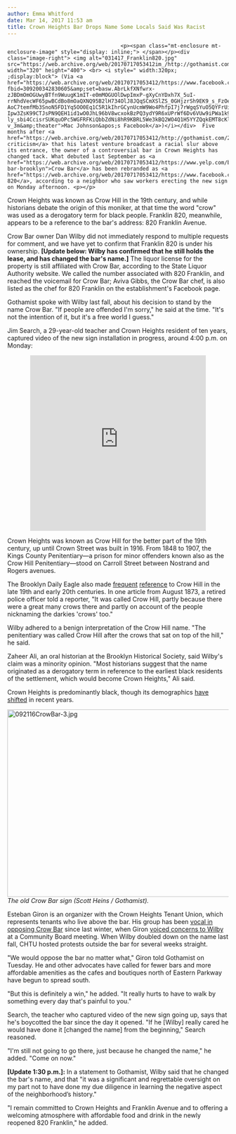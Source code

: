 ```yaml
---
author: Emma Whitford
date: Mar 14, 2017 11:53 am
title: Crown Heights Bar Drops Name Some Locals Said Was Racist 
---
```


	
										<p><span class="mt-enclosure mt-enclosure-image" style="display: inline;"> </span></p><div class="image-right"> <img alt="031417_Franklin820.jpg" src="https://web.archive.org/web/20170717053412im_/http://gothamist.com/attachments/nyc_ewhitford/031417_Franklin820.jpg" width="320" height="400"> <br> <i style=" width:320px; ;display:block"> (Via <a href="https://web.archive.org/web/20170717053412/https://www.facebook.com/photo.php?fbid=309200342830605&amp;set=basw.AbrLkfXNfwrx-zJBDmOmOGUwyBTfn9WuugK1mIT-e0mMOGUOlDwpImxP-gXyCnYDxh7X_5uI-rrNhdVecWF65pwBCdBo8mOaQXNQ95B2lH734OlJ8JQqSCmXSlZS_0GHjzrSh9EK9_s_FzOeRUYi9wJS.1042101349205511.309200342830605.1042101345872178.1074261252656187.1074261582656154.1249037768491355.10157913350060463.1193151654047155.699548286863013&amp;type=1&amp;opaqueCursor=Abp5xCi8gRaJBw6BXZ80EB0KAf9f78t05J8uOQuQs1GQTngbL8vs2rBvOwNAC7FQvuR3gHOlOxFhoEqiiS2kMB0gAnyBXRmm1QpV789h7fFTF2cl8ieu3RxhXapLOApeytnsp8Auo2jOiQQCH27uyF40Nra6sS5jztNAJSenqs6_RIjBW7pZZL7W65D6Rw07egpDHq0Wd64UZOsU1ochIVLwKIJG3MLawwliypCubB8PmR-AoC7temfMb3SnoN5FD1Yq5OO0Eq1C5R1kIhrGCynUcmW9Wo4PhfpI7j7rWgqSYuO5QYFrUi41DFWdTzhngQlgU8Y1XE1W1KX0sznfUE4k34RoKZAppbDkeoK3ib6AIU3IlUowIm4WGwkSU5VNXuSCblaUoM73wWhfEQPeM6Tppas-Ipw3ZsK99CTJsPN9QEH1id1wO0JhL96bV8wcxokBzPQ3ydY9R6xUPrWf6Dv6VUw9iPWa1k9RNOVgojMxHEeWls8B6MuHSs-ly_sbi4CcisrSUKquOPc5WGFRFKiQbbZdNi8hR9KBRL5We3kBQ2WO4Q1H5YYZQqkEMT8cKlT89JfsOcbueveDr9Y-v_3m&amp;theater">Mac Johnson&apos;s Facebook</a>)</i></div>  Five months after <a href="https://web.archive.org/web/20170717053412/http://gothamist.com/2016/09/22/crow_bar_crown_heights.php">dismissing criticism</a> that his latest venture broadcast a racial slur above its entrance, the owner of a controversial bar in Crown Heights has changed tack. What debuted last September as <a href="https://web.archive.org/web/20170717053412/https://www.yelp.com/biz/crow-bar-brooklyn">Crow Bar</a> has been rebranded as <a href="https://web.archive.org/web/20170717053412/https://www.facebook.com/FKN820manager/">Franklin 820</a>, according to a neighbor who saw workers erecting the new sign on Monday afternoon. <p></p>

<p>Crown Heights was known as Crow Hill in the 19th century, and while historians debate the origin of this moniker, at that time the word &quot;crow&quot; was used as a derogatory term for black people. Franklin 820, meanwhile, appears to be a reference to the bar&apos;s address: 820 Franklin Avenue. </p>

<p>Crow Bar owner Dan Wilby did not immediately respond to multiple requests for comment, and we have yet to confirm that Franklin 820 is under his ownership. <strong>[Update below: Wilby has confirmed that he still holds the lease, and has changed the bar&apos;s name.]</strong> The liquor license for the property is still affiliated with Crow Bar, according to the State Liquor Authority website. We called the number associated with 820 Franklin, and reached the voicemail for Crow Bar; Aviva Gibbs, the Crow Bar chef, is also listed as the chef for 820 Franklin on the establishment&apos;s Facebook page. </p>

<p>Gothamist spoke with Wilby last fall, about his decision to stand by the name Crow Bar. &quot;If people are offended I&apos;m sorry,&quot; he said at the time. &quot;It&apos;s not the intention of it, but it&apos;s a free world I guess.&quot;</p>

<p>Jim Search, a 29-year-old teacher and Crown Heights resident of ten years, captured video of the new sign installation in progress, around 4:00 p.m. on Monday:</p>

<center><iframe src="https://web.archive.org/web/20170717053412if_/https://www.facebook.com/plugins/video.php?href=https%3A%2F%2Fwww.facebook.com%2Fjim.search%2Fvideos%2F10100366163313051%2F&amp;show_text=0&amp;width=400" width="400" height="400" style="border:none;overflow:hidden" scrolling="no" frameborder="0" allowtransparency="true" allowfullscreen="true"></iframe></center>

<p>Crown Heights was known as Crow Hill for the better part of the 19th century, up until Crown Street was built in 1916. From 1848 to 1907, the Kings County Penitentiary&#x2014;a prison for minor offenders known also as the Crow Hill Penitentiary&#x2014;stood on Carroll Street between Nostrand and Rogers avenues. </p>

<p>The Brooklyn Daily Eagle also made <a href="https://web.archive.org/web/20170717053412/http://bklyn.newspapers.com/image/50445971/?terms=%22crow%2Bhill%22">frequent</a> <a href="https://web.archive.org/web/20170717053412/http://bklyn.newspapers.com/image/52696387/?terms=%22crow%2Bhill%22">reference</a> to Crow Hill in the late 19th and early 20th centuries. In one article from August 1873, a retired police officer told a reporter, &quot;It was called Crow Hill, partly because there were a great many crows there and partly on account of the people nicknaming the darkies &apos;crows&apos; too.&quot; </p>

<p>Wilby adhered to a benign interpretation of the Crow Hill name. &quot;The penitentiary was called Crow Hill after the crows that sat on top of the hill,&quot; he said.</p>

<p>Zaheer Ali, an oral historian at the Brooklyn Historical Society, said Wilby&apos;s claim was a minority opinion. &quot;Most historians suggest that the name originated as a derogatory term in reference to the earliest black residents of the settlement, which would become Crown Heights,&quot; Ali said.</p>

<p>Crown Heights is predominantly black, though its demographics <a href="https://web.archive.org/web/20170717053412/http://www.nytimes.com/2015/06/21/realestate/crown-heights-brooklyn-where-stoop-life-still-thrives.html">have shifted</a> in recent years.</p>

<p><span class="mt-enclosure mt-enclosure-image" style="display: inline;"> </span></p><div class="image-none"> <img alt="092116CrowBar-3.jpg" src="https://web.archive.org/web/20170717053412im_/http://gothamist.com/attachments/nyc_ewhitford/092116CrowBar-3.jpg" width="640" height="427"> <br> <i> The old Crow Bar sign (Scott Heins / Gothamist). </i></div> <p></p>

<p>Esteban Giron is an organizer with the Crown Heights Tenant Union, which represents tenants who live above the bar. His group has been <a href="https://web.archive.org/web/20170717053412/https://www.facebook.com/CrownHeightsTenantUnion/posts/1766973610215670">vocal in opposing Crow Bar</a> since last winter, when Giron <a href="https://web.archive.org/web/20170717053412/https://www.youtube.com/watch?v=MNZAJWRIxyo&amp;feature=share">voiced concerns to Wilby</a> at a Community Board meeting. When Wilby doubled down on the name last fall, CHTU hosted protests outside the bar for several weeks straight. </p>

<p>&quot;We would oppose the bar no matter what,&quot; Giron told Gothamist on Tuesday. He and other advocates have called for fewer bars and more affordable amenities as the cafes and boutiques north of Eastern Parkway have begun to spread south. </p>

<p>&quot;But this is definitely a win,&quot; he added. &quot;It really hurts to have to walk by something every day that&apos;s painful to you.&quot; </p>

<p>Search, the teacher who captured video of the new sign going up, says that he&apos;s boycotted the bar since the day it opened. &quot;If he [Wilby] really cared he would have done it [changed the name] from the beginning,&quot; Search reasoned. </p>

<p>&quot;I&apos;m still not going to go there, just because he changed the name,&quot; he added. &quot;Come on now.&quot; </p>

<p><strong>[Update 1:30 p.m.]:</strong> In a statement to Gothamist, Wilby said that he changed the bar&apos;s name, and that &quot;it was a significant and regrettable oversight on my part not to have done my due diligence in learning the negative aspect of the neighborhood&#x2019;s history.&quot;</p>

<p>&quot;I remain committed to Crown Heights and Franklin Avenue and to offering a welcoming atmosphere with affordable food and drink in the newly reopened 820 Franklin,&quot; he added.</p>					
										
									
				